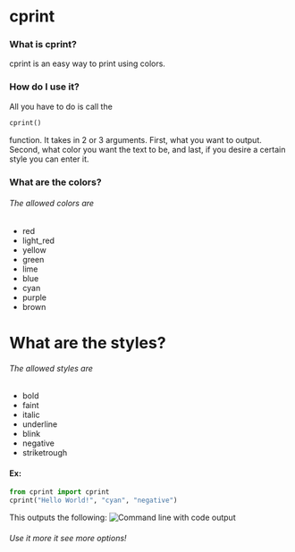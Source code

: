 # cprint
### What is cprint?
cprint is an easy way to print using colors.
### How do I use it?
All you have to do is call the 
```python 
cprint()
```
function. It takes in 2 or 3 arguments. First, what you want to output. Second, what color you want the text to be, and last, if you desire a certain style you can enter it. 

### What are the colors?

###### The allowed colors are 
- red
- light_red
- yellow
- green
- lime
- blue
- cyan
- purple
- brown

# What are the styles?

###### The allowed styles are 
- bold
- faint
- italic
- underline
- blink
- negative
- striketrough


#### Ex:

```python
from cprint import cprint
cprint("Hello World!", "cyan", "negative")
```
This outputs the following:
![Command line with code output](https://i.ibb.co/27zD626/cprint.png)
###### Use it more it see more options!